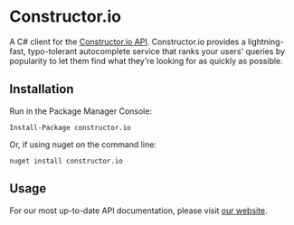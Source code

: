 # Constructor.io

A C# client for the [Constructor.io API](http://constructor.io/docs).  Constructor.io provides a lightning-fast, typo-tolerant autocomplete service that ranks your users' queries by popularity to let them find what they're looking for as quickly as possible.

## Installation

Run in the Package Manager Console:

`Install-Package constructor.io`

Or, if using nuget on the command line:

`nuget install constructor.io`

## Usage

For our most up-to-date API documentation, please visit [our website](http://constructor.io/docs/).

